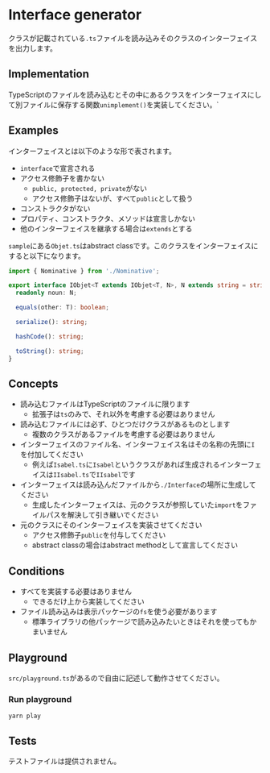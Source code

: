 # Interface generator

クラスが記載されている`.ts`ファイルを読み込みそのクラスのインターフェイスを出力します。

## Implementation

TypeScriptのファイルを読み込むとその中にあるクラスをインターフェイスにして別ファイルに保存する関数`unimplement()`を実装してください。`

## Examples

インターフェイスとは以下のような形で表されます。

* `interface`で宣言される
* アクセス修飾子を書かない
    * `public, protected, private`がない
    * アクセス修飾子はないが、すべて`public`として扱う
* コンストラクタがない
* プロパティ、コンストラクタ、メソッドは宣言しかない
* 他のインターフェイスを継承する場合は`extends`とする

`sample`にある`Objet.ts`はabstract classです。このクラスをインターフェイスにすると以下になります。

```typescript
import { Nominative } from './Nominative';

export interface IObjet<T extends IObjet<T, N>, N extends string = string> extends Nominative<T, N> {
  readonly noun: N;

  equals(other: T): boolean;

  serialize(): string;

  hashCode(): string;

  toString(): string;
}
```

## Concepts

* 読み込むファイルはTypeScriptのファイルに限ります
    * 拡張子は`ts`のみで、それ以外を考慮する必要はありません
* 読み込むファイルには必ず、ひとつだけクラスがあるものとします
    * 複数のクラスがあるファイルを考慮する必要はありません
* インターフェイスのファイル名、インターフェイス名はその名称の先頭に`I`を付加してください
    * 例えば`Isabel.ts`に`Isabel`というクラスがあれば生成されるインターフェイスは`IIsabel.ts`で`IIsabel`です
* インターフェイスは読み込んだファイルから`./Interface`の場所に生成してください
    * 生成したインターフェイスは、元のクラスが参照していた`import`をファイルパスを解決して引き継いでください
* 元のクラスにそのインターフェイスを実装させてください
    * アクセス修飾子`public`を付与してください
    * abstract classの場合はabstract methodとして宣言してください

## Conditions

* すべてを実装する必要はありません
    * できるだけ上から実装してください
* ファイル読み込みは表示パッケージの`fs`を使う必要があります
    * 標準ライブラリの他パッケージで読み込みたいときはそれを使ってもかまいません

## Playground

`src/playground.ts`があるので自由に記述して動作させてください。

### Run playground

```
yarn play
```

## Tests

テストファイルは提供されません。